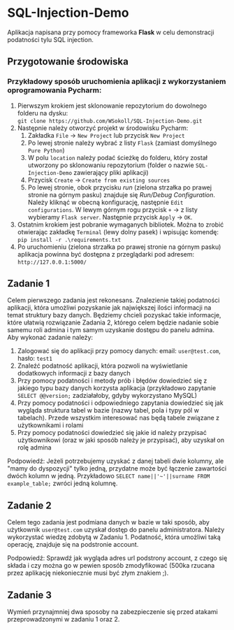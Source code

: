# SQL-Injection-Demo
Aplikacja napisana przy pomocy frameworka **Flask** w celu demonstracji podatności tylu SQL injection.

## Przygotowanie środowiska
### Przykładowy sposób uruchomienia aplikacji z wykorzystaniem oprogramowania Pycharm:
1. Pierwszym krokiem jest sklonowanie repozytorium do dowolnego folderu na dysku:  
   `git clone https://github.com/WSokoll/SQL-Injection-Demo.git`
2. Następnie należy otworzyć projekt w środowisku Pycharm:
   1. Zakładka `File` -> `New Project` lub przycisk `New Project`
   2. Po lewej stronie należy wybrać z listy `Flask` (zamiast domyślnego `Pure Python`)
   3. W polu `location` należy podać ścieżkę do folderu, który został utworzony po sklonowaniu repozytorium (folder o nazwie `SQL-Injection-Demo` zawierający pliki aplikacji)
   4. Przycisk `Create` -> `Create from existing sources`
   5. Po lewej stronie, obok przycisku _run_ (zielona strzałka po prawej stronie na górnym pasku) znajduje się _Run/Debug Configuration_. Należy kliknąć w obecną konfigurację, następnie `Edit configurations`. W lewym górnym rogu przycisk `+` -> z listy wybieramy `Flask server`. Następnie przycisk `Apply` -> `OK`.
3. Ostatnim krokiem jest pobranie wymaganych bibliotek. Można to zrobić otwierając zakładkę `Terminal` (lewy dolny pasek) i wpisując komendę:
   `pip install -r .\requirements.txt`
4. Po uruchomieniu (zielona strzałka po prawej stronie na górnym pasku) aplikacja powinna być dostępna z przeglądarki pod adresem:  
   `http://127.0.0.1:5000/`

## Zadanie 1
Celem pierwszego zadania jest rekonesans. Znalezienie takiej podatności aplikacji, która umożliwi pozyskanie jak największej ilości informacji na temat struktury bazy danych.
Będziemy chcieli pozyskać takie informacje, które ułatwią rozwiązanie Zadania 2, którego celem będzie nadanie sobie samemu roli admina i tym samym uzyskanie dostępu do panelu admina.  
Aby wykonać zadanie należy:  
1. Zalogować się do aplikacji przy pomocy danych: email: `user@test.com`, hasło: `test1`
2. Znaleźć podatność aplikacji, która pozwoli na wyświetlanie dodatkowych informacji z bazy danych
3. Przy pomocy podatności i metody prób i błędów dowiedzieć się z jakiego typu bazy danych korzysta aplikacja (przykładowo zapytanie `SELECT @@version;` zadziałałoby, gdyby wykorzystano MySQL)
4. Przy pomocy podatności i odpowiedniego zapytania dowiedzieć się jak wygląda struktura tabel w bazie (nazwy tabel, pola i typy pól w tabelach). Przede wszystkim interesować nas będą tabele związane z użytkownikami i rolami
5. Przy pomocy podatności dowiedzieć się jakie id należy przypisać użytkownikowi (oraz w jaki sposób należy je przypisać), aby uzyskał on rolę admina

Podpowiedź: Jeżeli potrzebujemy uzyskać z danej tabeli dwie kolumny, ale "mamy do dyspozycji" tylko jedną, przydatne może być łączenie zawartości dwóch kolumn w jedną. Przykładowo `SELECT name||'~'||surname FROM example_table;` zwróci jedną kolumnę.

## Zadanie 2
Celem tego zadania jest podmiana danych w bazie w taki sposób, aby użytkownik `user@test.com` uzyskał dostęp do panelu administratora.
Należy wykorzystać wiedzę zdobytą w Zadaniu 1. Podatność, która umożliwi taką operację, znajduje się na podstronie account.

Podpowiedź: Sprawdź jak wygląda adres url podstrony account, z czego się składa i czy można go w pewien sposób zmodyfikować (500ka rzucana przez aplikację niekoniecznie musi być złym znakiem ;).

## Zadanie 3
Wymień przynajmniej dwa sposoby na zabezpieczenie się przed atakami przeprowadzonymi w zadaniu 1 oraz 2.
